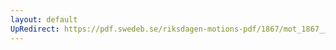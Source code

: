 ```yaml
---
layout: default
UpRedirect: https://pdf.swedeb.se/riksdagen-motions-pdf/1867/mot_1867__ak__00227/mot_1867__ak__00227_001.pdf
---
```

